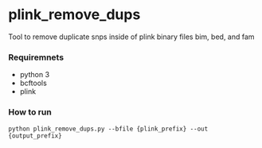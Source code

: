 # plink_remove_dups
Tool to remove duplicate snps inside of plink binary files bim, bed, and fam 

### Requiremnets 
- python 3
- bcftools
- plink 

### How to run

`python plink_remove_dups.py --bfile {plink_prefix} --out {output_prefix}` 
